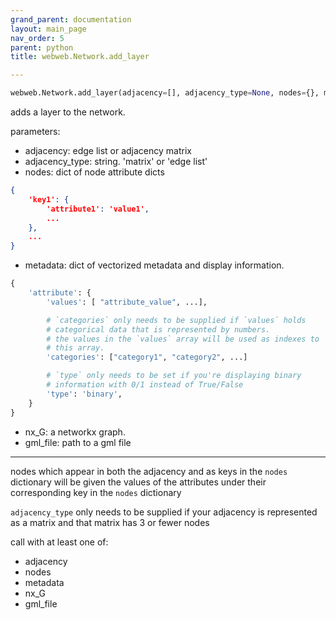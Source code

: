 ```yaml
---
grand_parent: documentation
layout: main_page
nav_order: 5
parent: python
title: webweb.Network.add_layer

---
```


```python
webweb.Network.add_layer(adjacency=[], adjacency_type=None, nodes={}, metadata=None, nx_G=None, gml_file=None)
````

adds a layer to the network.

parameters:
- adjacency: edge list or adjacency matrix
- adjacency_type: string. 'matrix' or 'edge list'
- nodes: dict of node attribute dicts
```json
{
    'key1': {
        'attribute1': 'value1',
        ...
    },
    ...
}
```
- metadata: dict of vectorized metadata and display information.
```python
{
    'attribute': {
        'values': [ "attribute_value", ...],

        # `categories` only needs to be supplied if `values` holds
        # categorical data that is represented by numbers.
        # the values in the `values` array will be used as indexes to
        # this array.
        'categories': ["category1", "category2", ...]

        # `type` only needs to be set if you're displaying binary
        # information with 0/1 instead of True/False
        'type': 'binary',
    }
}
```
- nx_G: a networkx graph.
- gml_file: path to a gml file

---

nodes which appear in both the adjacency and as keys in the `nodes`
dictionary will be given the values of the attributes under their
corresponding key in the `nodes` dictionary

`adjacency_type` only needs to be supplied if your adjacency is
represented as a matrix and that matrix has 3 or fewer nodes

call with at least one of:
- adjacency
- nodes
- metadata
- nx_G
- gml_file